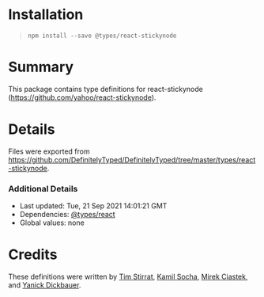 # Installation
> `npm install --save @types/react-stickynode`

# Summary
This package contains type definitions for react-stickynode (https://github.com/yahoo/react-stickynode).

# Details
Files were exported from https://github.com/DefinitelyTyped/DefinitelyTyped/tree/master/types/react-stickynode.

### Additional Details
 * Last updated: Tue, 21 Sep 2021 14:01:21 GMT
 * Dependencies: [@types/react](https://npmjs.com/package/@types/react)
 * Global values: none

# Credits
These definitions were written by [Tim Stirrat](https://github.com/tstirrat), [Kamil Socha](https://github.com/ksocha), [Mirek Ciastek](https://github.com/mciastek), and [Yanick Dickbauer](https://github.com/yanickdi).

